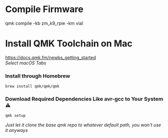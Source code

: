 # Compile Firmware

qmk compile -kb zm_k9_rpie -km vial


# Install QMK Toolchain on Mac
https://docs.qmk.fm/newbs_getting_started  
*Select macOS Tabs*

### Install through Homebrew
```
brew install qmk/qmk/qmk
```

### Download Required Dependencies Like avr-gcc to Your System ⚠️
 ```
 qmk setup
 ```
 *Just let it clone the base qmk repo to whatever default path, you won't use it anyways*
